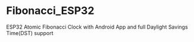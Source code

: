# Fibonacci_ESP32
ESP32 Atomic Fibonacci Clock with Android App and full Daylight Savings Time(DST) support
